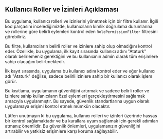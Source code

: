 ## Kullanıcı Roller ve İzinleri Açıklaması

Bu uygulama, kullanıcı rolleri ve izinlerini yönetmek için bir filtre kullanır. İlgili kod parçasını incelediğimizde, kullanıcıların kimlik doğrulama durumlarına ve rollerine göre belirli eylemleri kontrol eden `RolePermissionFilter` filtresini görebiliriz.

Bu filtre, kullanıcıların belirli roller ve izinlere sahip olup olmadığını kontrol eder. Özellikle, bu uygulama, ilk kayıt sırasında kullanıcı adını "Ataturk" olarak belirlemeniz gerektiğini ve bu kullanıcının admin olarak tüm erişimlere sahip olacağını belirtmektedir.

İlk kayıt sırasında, uygulama bu kullanıcı adını kontrol eder ve eğer kullanıcı adı "Ataturk" değilse, sadece belirli izinlere sahip bir kullanıcı olarak işlem görür.

Bu kısıtlama, uygulamanın güvenliğini artırmak ve sadece belirli roller ve izinlere sahip kullanıcıların özel eylemleri gerçekleştirmesini sağlamak amacıyla uygulanmıştır. Bu sayede, güvenlik standartlarına uygun olarak uygulamaya erişimi kontrol etmek mümkün olacaktır.

Lütfen unutmayın ki bu uygulama, kullanıcı rolleri ve izinleri üzerinde hassas bir kontrol sağlamaktadır ve bu kurallara uyum sağlamak için gerekli adımları atmanız önemlidir. Bu güvenlik önlemleri, uygulamanızın güvenliğini artırabilir ve yetkisiz erişimlere karşı koruma sağlayabilir.
